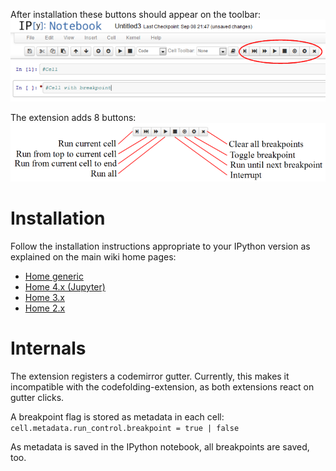 
After installation these buttons should appear on the toolbar:
![](breakpoint_ext.png)

The extension adds 8 buttons:
![](breakpoint_ext_buttons.png)


Installation
============

Follow the installation instructions appropriate to your IPython version as explained on the main wiki home pages:
* [Home generic](Home)
* [Home 4.x (Jupyter)](Home-4.x-(Jupyter))
* [Home 3.x](Home-3.x)
* [Home 2.x](Home-2.x)


Internals
=========

The extension registers a codemirror gutter. Currently, this makes it incompatible with the codefolding-extension, as both extensions react on gutter clicks. 

A breakpoint flag is stored as metadata in each cell:
`cell.metadata.run_control.breakpoint = true | false`

As metadata is saved in the IPython notebook, all breakpoints are saved, too.
